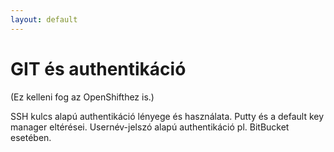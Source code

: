 ```yaml
---
layout: default
---
```


# GIT és authentikáció

(Ez kelleni fog az OpenShifthez is.)

SSH kulcs alapú authentikáció lényege és használata. Putty és a default key manager eltérései.
Usernév-jelszó alapú authentikáció pl. BitBucket esetében.
